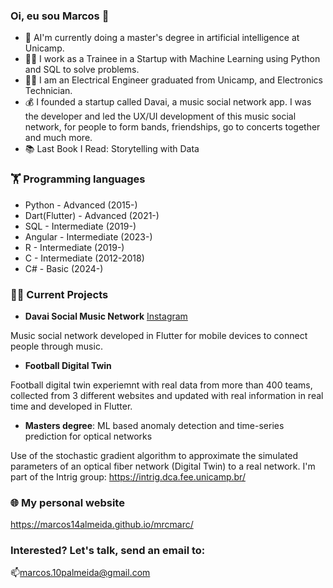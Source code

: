 ### Oi, eu sou Marcos 👋


- 🔭 AI'm currently doing a master's degree in artificial intelligence at Unicamp.
- 🧑‍💼 I work as a Trainee in a Startup with Machine Learning using Python and SQL to solve problems.
- 👨‍🏫 I am an Electrical Engineer graduated from Unicamp, and Electronics Technician.
- 💰 I founded a startup called Davai, a music social network app. I was the developer and led the UX/UI development of this music social network, for people to form bands, friendships, go to concerts together and much more.
- 📚 Last Book I Read: Storytelling with Data

### 🏋️‍ Programming languages

- Python - Advanced (2015-)
- Dart(Flutter) - Advanced (2021-)
- SQL - Intermediate (2019-)
- Angular - Intermediate (2023-)
- R - Intermediate (2019-)
- C - Intermediate (2012-2018)
- C# - Basic (2024-)

### 🧑‍💻 Current Projects

 - **Davai Social Music Network** [Instagram](https://www.instagram.com/davai_app/)

Music social network developed in Flutter for mobile devices to connect people through music.


   
 - **Football Digital Twin**
 
Football digital twin experiemnt with real data from more than 400 teams, collected from 3 different websites and updated with real information in real time and developed in Flutter.

 - **Masters degree**: ML based anomaly detection and time-series prediction for optical networks 

Use of the stochastic gradient algorithm to approximate the simulated parameters of an optical fiber network (Digital Twin) to a real network.
  I'm part of the Intrig group: https://intrig.dca.fee.unicamp.br/

### 🌐 My personal website

https://marcos14almeida.github.io/mrcmarc/

### Interested? Let's talk, send an email to:

📫marcos.10palmeida@gmail.com
